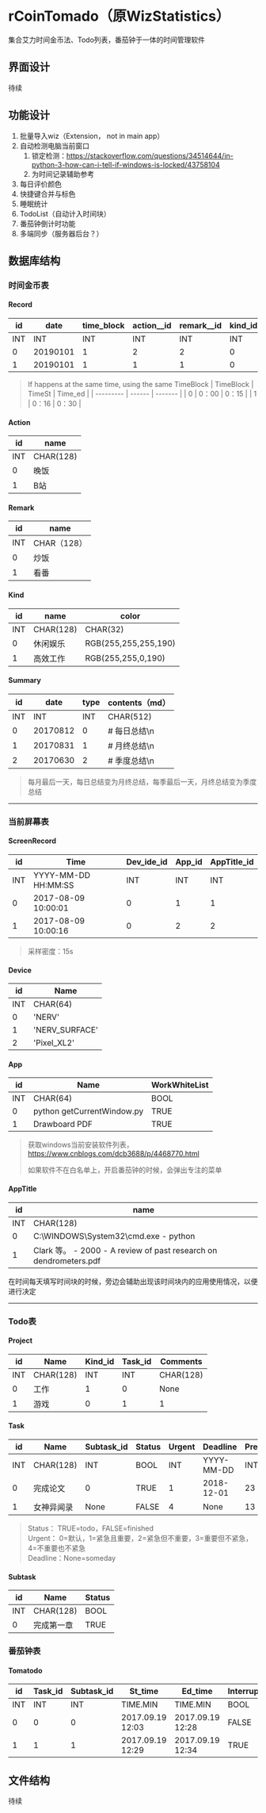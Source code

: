 # rCoinTomado（原WizStatistics）

集合艾力时间金币法、Todo列表，番茄钟于一体的时间管理软件

## 界面设计

待续

## 功能设计

1. 批量导入wiz（Extension， not in main app）
2. 自动检测电脑当前窗口
    1. 锁定检测：https://stackoverflow.com/questions/34514644/in-python-3-how-can-i-tell-if-windows-is-locked/43758104
    2. 为时间记录辅助参考
1. 每日评价颜色
2. 快捷键合并与标色
3. 睡眠统计
4. TodoList（自动计入时间块）
5. 番茄钟倒计时功能
6. 多端同步（服务器后台？）

## 数据库结构

### 时间金币表
#### Record

|id|date|time_block|action__id|remark__id|kind_id|rowspan|
|---|---|---|---|---|---|---|
|INT|INT|INT|INT|INT|INT|INT|
|0|20190101|1|2|2|0|1|
|1|20190101|1|1|1|0|3|

> If happens at the same time, using the same TimeBlock
> | TimeBlock | TimeSt | Time_ed |
> | --------- | ------ | ------- |
> | 0         | 0：00  | 0：15   |
> | 1         | 0：16  | 0：30   |

#### Action

| id   | name      |
| ---- | --------- |
| INT  | CHAR(128) |
| 0    | 晚饭      |
| 1    | B站       |

#### Remark

| id   | name        |
| ---- | ----------- |
| INT  | CHAR（128） |
| 0    | 炒饭        |
| 1    | 看番        |

#### Kind

| id   | name      | color                |
| ---- | --------- | -------------------- |
| INT  | CHAR(128) | CHAR(32)             |
| 0    | 休闲娱乐  | RGB(255,255,255,190) |
| 1    | 高效工作  | RGB(255,255,0,190)   |

#### Summary

| id   | date     | type | contents（md） |
| ---- | -------- | ---- | -------------- |
| INT  | INT      | INT  | CHAR(512)      |
| 0    | 20170812 | 0    | # 每日总结\n   |
| 1    | 20170831 | 1    | # 月终总结\n   |
| 2    | 20170630 | 2    | # 季度总结\n   |

> 每月最后一天，每日总结变为月终总结，每季最后一天，月终总结变为季度总结

---

### 当前屏幕表
#### ScreenRecord
| id   | Time                | Dev_ide_id | App_id | AppTitle_id |
| ---- | ------------------- | ---------- | ------ | ----------- |
| INT  | YYYY-MM-DD HH:MM:SS | INT        | INT    | INT         |
| 0    | 2017-08-09 10:00:01 | 0          | 1      | 1           |
| 1    | 2017-08-09 10:00:16 | 0          | 2      | 2           |

> 采样密度：15s

#### Device

| id   | Name           |
| ---- | -------------- |
| INT  | CHAR(64)       |
| 0    | 'NERV'         |
| 1    | 'NERV_SURFACE' |
| 2    | 'Pixel_XL2'    |

#### App

| id   | Name                        | WorkWhiteList |
| ---- | --------------------------- | ------------- |
| INT  | CHAR(64)                    | BOOL          |
| 0    | python  getCurrentWindow.py | TRUE          |
| 1    | Drawboard PDF               | TRUE          |

> 获取windows当前安装软件列表，https://www.cnblogs.com/dcb3688/p/4468770.html
>
> 如果软件不在白名单上，开启番茄钟的时候，会弹出专注的菜单

#### AppTitle

| id   | name                                                         |
| ---- | ------------------------------------------------------------ |
| INT  | CHAR(128)                                                    |
| 0    | C:\WINDOWS\System32\cmd.exe - python                         |
| 1    | Clark 等。 - 2000 - A review of past research on dendrometers.pdf |

在时间每天填写时间块的时候，旁边会辅助出现该时间块内的应用使用情况，以便进行决定

---

### Todo表
#### Project

| id   | Name      | Kind_id | Task_id | Comments  |
| ---- | --------- | ------- | ------- | --------- |
| INT  | CHAR(128) | INT     | INT     | CHAR(128) |
| 0    | 工作      | 1       | 0       | None      |
| 1    | 游戏      | 0       | 1       | 1         |

#### Task

| id   | Name       | Subtask_id | Status | Urgent | Deadline   | PredNum | Comments  |
| ---- | ---------- | ---------- | ------ | ------ | ---------- | ------- | --------- |
| INT  | CHAR(128)  | INT        | BOOL   | INT    | YYYY-MM-DD | INT     | CHAR(128) |
| 0    | 完成论文   | 0          | TRUE   | 1      | 2018-12-01 | 23      | None      |
| 1    | 女神异闻录 | None       | FALSE  | 4      | None       | 13      | None      |

> Status： TRUE=todo，FALSE=finished  
> Urgent： 0=默认，1=紧急且重要，2=紧急但不重要，3=重要但不紧急，4=不重要也不紧急    
> Deadline：None=someday

#### Subtask

| id   | Name       | Status |
| ---- | ---------- | ------ |
| INT  | CHAR(128)  | BOOL   |
| 0    | 完成第一章 | TRUE   |

### 番茄钟表
#### Tomatodo

| id   | Task_id | Subtask_id | St_time          | Ed_time          | Interrupted | Reason    |
| ---- | ------- | ---------- | ---------------- | ---------------- | ----------- | --------- |
| INT  | INT     | INT        | TIME.MIN         | TIME.MIN         | BOOL        | CHAR(128) |
| 0    | 0       | 0          | 2017.09.19 12:03 | 2017.09.19 12:28 | FALSE       | None      |
| 1    | 1       | 1          | 2017.09.19 12:29 | 2017.09.19 12:34 | TRUE        | 上厕所    |

## 文件结构
待续